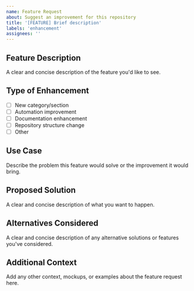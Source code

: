 ```yaml
---
name: Feature Request
about: Suggest an improvement for this repository
title: '[FEATURE] Brief description'
labels: 'enhancement'
assignees: ''
---
```


## Feature Description
A clear and concise description of the feature you'd like to see.

## Type of Enhancement
- [ ] New category/section
- [ ] Automation improvement
- [ ] Documentation enhancement
- [ ] Repository structure change
- [ ] Other

## Use Case
Describe the problem this feature would solve or the improvement it would bring.

## Proposed Solution
A clear and concise description of what you want to happen.

## Alternatives Considered
A clear and concise description of any alternative solutions or features you've considered.

## Additional Context
Add any other context, mockups, or examples about the feature request here.